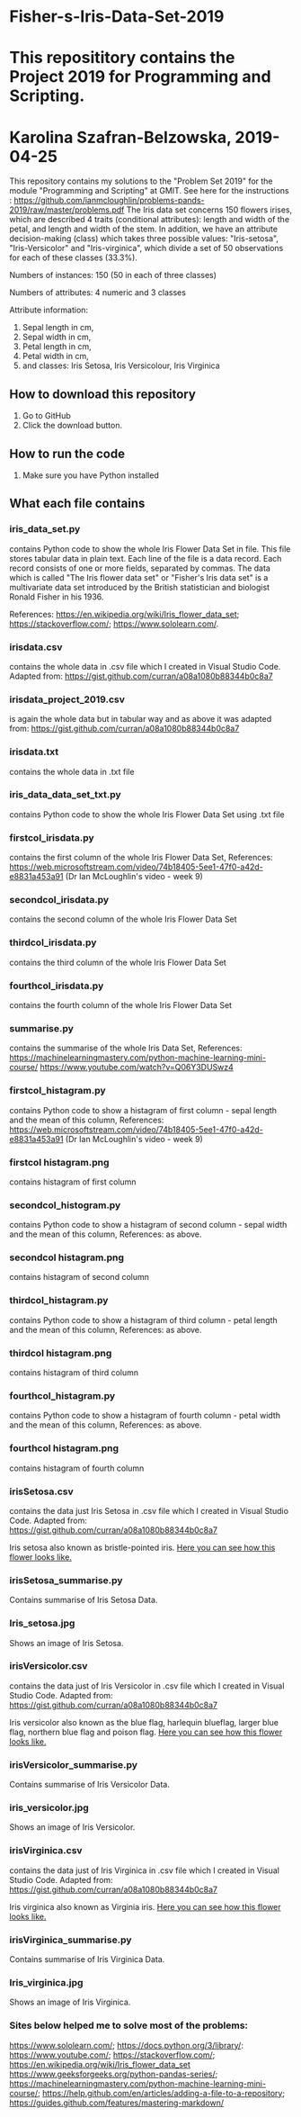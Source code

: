 # Fisher-s-Iris-Data-Set-2019

# This reposititory contains the Project 2019 for Programming and Scripting.
# Karolina Szafran-Belzowska, 2019-04-25

This repository contains my solutions to the "Problem Set 2019" for the module "Programming and Scripting" at GMIT.
See here for the instructions : https://github.com/ianmcloughlin/problems-pands-2019/raw/master/problems.pdf 
The Iris data set concerns 150 flowers irises, which are described 4 traits (conditional attributes): length and width of the petal,
and length and width of the stem. In addition, we have an attribute decision-making (class) which takes three possible values: 
"Iris-setosa", "Iris-Versicolor" and "Iris-virginica", which divide a set of 50 observations for each of these classes (33.3%).

Numbers of instances: 150 (50 in each of three classes)

Numbers of attributes: 4 numeric and 3 classes

Attribute information:
1. Sepal length in cm,
2. Sepal width in cm,
3. Petal length in cm,
4. Petal width in cm,
5. and classes: Iris Setosa, Iris Versicolour, Iris Virginica

## How to download this repository
  1. Go to GitHub
  2. Click the download button.
  
## How to run the code
  1. Make sure you have Python installed
  
## What each file contains
 
### iris_data_set.py 
contains Python code to show the whole Iris Flower Data Set in file.  This file stores tabular data in plain text. Each line of the file is a data record. Each record consists of one or more fields, separated by commas. The data which is called "The Iris flower data set" or "Fisher's Iris data set" is a multivariate data set introduced by the British statistician and biologist Ronald  Fisher in his 1936. 
   
   References: https://en.wikipedia.org/wiki/Iris_flower_data_set;
               https://stackoverflow.com/;
               https://www.sololearn.com/.
    
### irisdata.csv 
contains the whole data in .csv file which I created in Visual Studio Code. Adapted from: https://gist.github.com/curran/a08a1080b88344b0c8a7

### irisdata_project_2019.csv 
is again the whole data but in tabular way and as above it was adapted from: https://gist.github.com/curran/a08a1080b88344b0c8a7

### irisdata.txt 
contains the whole data in .txt file

### iris_data_data_set_txt.py
contains Python code to show the whole Iris Flower Data Set using .txt file

### firstcol_irisdata.py
contains the first column of the whole Iris Flower Data Set,
References: https://web.microsoftstream.com/video/74b18405-5ee1-47f0-a42d-e8831a453a91 (Dr Ian McLoughlin's video - week 9)

### secondcol_irisdata.py
contains the second column of the whole Iris Flower Data Set

### thirdcol_irisdata.py
contains the third column of the whole Iris Flower Data Set

### fourthcol_irisdata.py
contains the fourth column of the whole Iris Flower Data Set

### summarise.py
contains the summarise of the whole Iris Data Set,
References: https://machinelearningmastery.com/python-machine-learning-mini-course/
https://www.youtube.com/watch?v=Q06Y3DUSwz4

### firstcol_histagram.py
contains Python code to show a histagram of first column - sepal length and the mean of this column,
References: https://web.microsoftstream.com/video/74b18405-5ee1-47f0-a42d-e8831a453a91 (Dr Ian McLoughlin's video - week 9)

### firstcol histagram.png
contains histagram of first column

### secondcol_histogram.py
contains Python code to show a histagram of second column - sepal width and the mean of this column,
References: as above.

### secondcol histagram.png
contains histagram of second column

### thirdcol_histagram.py
contains Python code to show a histagram of third column - petal length and the mean of this column,
References: as above.

### thirdcol histagram.png
contains histagram of third column

### fourthcol_histagram.py
contains Python code to show a histagram of fourth column - petal width and the mean of this column,
References: as above.

### fourthcol histagram.png
contains histagram of fourth column

### irisSetosa.csv
contains the data just Iris Setosa in .csv file which I created in Visual Studio Code. Adapted from: https://gist.github.com/curran/a08a1080b88344b0c8a7

Iris setosa also known as bristle-pointed iris. [Here you can see how this flower looks like.](https://en.wikipedia.org/wiki/Iris_setosa)

### irisSetosa_summarise.py
Contains summarise of Iris Setosa Data.

### Iris_setosa.jpg
Shows an image of Iris Setosa.

### irisVersicolor.csv
contains the data just of Iris Versicolor in .csv file which I created in Visual Studio Code. Adapted from: https://gist.github.com/curran/a08a1080b88344b0c8a7

Iris versicolor also known as the blue flag, harlequin blueflag, larger blue flag, northern blue flag and poison flag. [Here you can see how this flower looks like.](https://en.wikipedia.org/wiki/Iris_versicolor)

### irisVersicolor_summarise.py
Contains summarise of Iris Versicolor Data.

### iris_versicolor.jpg
Shows an image of Iris Versicolor.

### irisVirginica.csv
contains the data just of Iris Virginica in .csv file which I created in Visual Studio Code. Adapted from: https://gist.github.com/curran/a08a1080b88344b0c8a7

Iris virginica also known as Virginia iris. [Here you can see how this flower looks like.](https://en.wikipedia.org/wiki/Iris_virginica)

### irisVirginica_summarise.py
Contains summarise of Iris Virginica Data.

### Iris_virginica.jpg
Shows an image of Iris Virginica.

### Sites below helped me to solve most of the problems: 
https://www.sololearn.com/; https://docs.python.org/3/library/: https://www.youtube.com/; https://stackoverflow.com/; https://en.wikipedia.org/wiki/Iris_flower_data_set https://www.geeksforgeeks.org/python-pandas-series/; https://machinelearningmastery.com/python-machine-learning-mini-course/; https://help.github.com/en/articles/adding-a-file-to-a-repository; https://guides.github.com/features/mastering-markdown/
